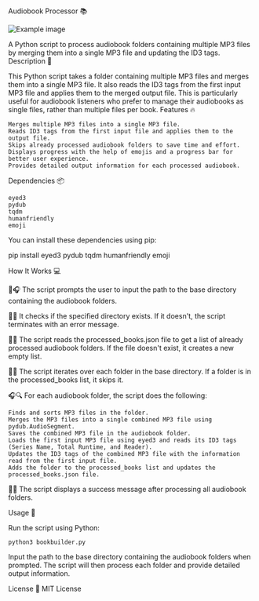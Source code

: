 Audiobook Processor 📚

![Example image](example.png)


A Python script to process audiobook folders containing multiple MP3 files by merging them into a single MP3 file and updating the ID3 tags.
Description 📝

This Python script takes a folder containing multiple MP3 files and merges them into a single MP3 file. It also reads the ID3 tags from the first input MP3 file and applies them to the merged output file. This is particularly useful for audiobook listeners who prefer to manage their audiobooks as single files, rather than multiple files per book.
Features 🔥

    Merges multiple MP3 files into a single MP3 file.
    Reads ID3 tags from the first input file and applies them to the output file.
    Skips already processed audiobook folders to save time and effort.
    Displays progress with the help of emojis and a progress bar for better user experience.
    Provides detailed output information for each processed audiobook.

Dependencies 📦

    eyed3
    pydub
    tqdm
    humanfriendly
    emoji

You can install these dependencies using pip:

pip install eyed3 pydub tqdm humanfriendly emoji

How It Works 💻
    
📁🎧 The script prompts the user to input the path to the base directory containing the audiobook folders.

📂✅ It checks if the specified directory exists. If it doesn't, the script terminates with an error message.

📖📝 The script reads the processed_books.json file to get a list of already processed audiobook folders. If the file doesn't exist, it creates a new empty list.

📂🔁 The script iterates over each folder in the base directory. If a folder is in the processed_books list, it skips it.

🎧🔍 For each audiobook folder, the script does the following:

    Finds and sorts MP3 files in the folder.
    Merges the MP3 files into a single combined MP3 file using pydub.AudioSegment.
    Saves the combined MP3 file in the audiobook folder.
    Loads the first input MP3 file using eyed3 and reads its ID3 tags (Series Name, Total Runtime, and Reader).
    Updates the ID3 tags of the combined MP3 file with the information read from the first input file.
    Adds the folder to the processed_books list and updates the processed_books.json file.

🎉✅ The script displays a success message after processing all audiobook folders.


Usage 🚀

Run the script using Python:

`python3 bookbuilder.py`

Input the path to the base directory containing the audiobook folders when prompted. The script will then process each folder and provide detailed output information.

License 📄
MIT License
